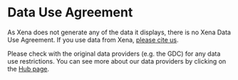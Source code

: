 # Data Use Agreement

As Xena does not generate any of the data it displays, there is no Xena Data Use Agreement. If you use data from Xena, [please cite us](cite-us.md).

Please check with the original data providers (e.g. the GDC) for any data use restrictions. You can see more about our data providers by clicking on the [Hub page](https://xenabrowser.net/hub/).
